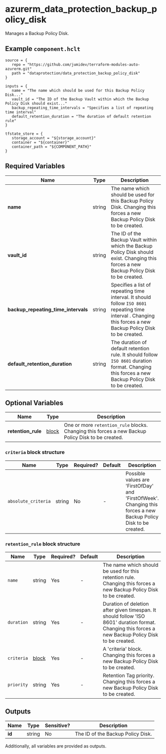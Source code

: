 # azurerm_data_protection_backup_policy_disk

Manages a Backup Policy Disk.

## Example `component.hclt`

```hcl
source = {
   repo = "https://github.com/jumidev/terraform-modules-auto-azurerm.git"   
   path = "dataprotection/data_protection_backup_policy_disk"   
}

inputs = {
   name = "The name which should be used for this Backup Policy Disk..."   
   vault_id = "The ID of the Backup Vault within which the Backup Policy Disk should exist..."   
   backup_repeating_time_intervals = "Specifies a list of repeating time interval"   
   default_retention_duration = "The duration of default retention rule"   
}

tfstate_store = {
   storage_account = "${storage_account}"   
   container = "${container}"   
   container_path = "${COMPONENT_PATH}"   
}

```

## Required Variables

| Name | Type |  Description |
| ---- | --------- |  ----------- |
| **name** | string |  The name which should be used for this Backup Policy Disk. Changing this forces a new Backup Policy Disk to be created. | 
| **vault_id** | string |  The ID of the Backup Vault within which the Backup Policy Disk should exist. Changing this forces a new Backup Policy Disk to be created. | 
| **backup_repeating_time_intervals** | string |  Specifies a list of repeating time interval. It should follow `ISO 8601` repeating time interval . Changing this forces a new Backup Policy Disk to be created. | 
| **default_retention_duration** | string |  The duration of default retention rule. It should follow `ISO 8601` duration format. Changing this forces a new Backup Policy Disk to be created. | 

## Optional Variables

| Name | Type |  Description |
| ---- | --------- |  ----------- |
| **retention_rule** | [block](#retention_rule-block-structure) |  One or more `retention_rule` blocks. Changing this forces a new Backup Policy Disk to be created. | 

### `criteria` block structure

| Name | Type | Required? | Default | Description |
| ---- | ---- | --------- | ------- | ----------- |
| `absolute_criteria` | string | No | - | Possible values are 'FirstOfDay' and 'FirstOfWeek'. Changing this forces a new Backup Policy Disk to be created. |

### `retention_rule` block structure

| Name | Type | Required? | Default | Description |
| ---- | ---- | --------- | ------- | ----------- |
| `name` | string | Yes | - | The name which should be used for this retention rule. Changing this forces a new Backup Policy Disk to be created. |
| `duration` | string | Yes | - | Duration of deletion after given timespan. It should follow 'ISO 8601' duration format. Changing this forces a new Backup Policy Disk to be created. |
| `criteria` | [block](#criteria-block-structure) | Yes | - | A 'criteria' block. Changing this forces a new Backup Policy Disk to be created. |
| `priority` | string | Yes | - | Retention Tag priority. Changing this forces a new Backup Policy Disk to be created. |



## Outputs

| Name | Type | Sensitive? | Description |
| ---- | ---- | --------- | --------- |
| **id** | string | No  | The ID of the Backup Policy Disk. | 

Additionally, all variables are provided as outputs.
